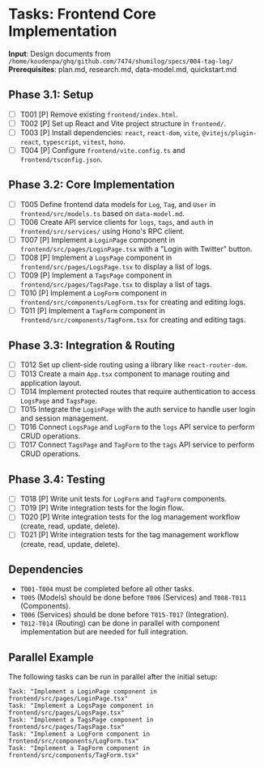 # Tasks: Frontend Core Implementation

**Input**: Design documents from `/home/koudenpa/ghq/github.com/7474/shumilog/specs/004-tag-log/`
**Prerequisites**: plan.md, research.md, data-model.md, quickstart.md

## Phase 3.1: Setup
- [ ] T001 [P] Remove existing `frontend/index.html`.
- [ ] T002 [P] Set up React and Vite project structure in `frontend/`.
- [ ] T003 [P] Install dependencies: `react`, `react-dom`, `vite`, `@vitejs/plugin-react`, `typescript`, `vitest`, `hono`.
- [ ] T004 [P] Configure `frontend/vite.config.ts` and `frontend/tsconfig.json`.

## Phase 3.2: Core Implementation
- [ ] T005 Define frontend data models for `Log`, `Tag`, and `User` in `frontend/src/models.ts` based on `data-model.md`.
- [ ] T006 Create API service clients for `logs`, `tags`, and `auth` in `frontend/src/services/` using Hono's RPC client.
- [ ] T007 [P] Implement a `LoginPage` component in `frontend/src/pages/LoginPage.tsx` with a "Login with Twitter" button.
- [ ] T008 [P] Implement a `LogsPage` component in `frontend/src/pages/LogsPage.tsx` to display a list of logs.
- [ ] T009 [P] Implement a `TagsPage` component in `frontend/src/pages/TagsPage.tsx` to display a list of tags.
- [ ] T010 [P] Implement a `LogForm` component in `frontend/src/components/LogForm.tsx` for creating and editing logs.
- [ ] T011 [P] Implement a `TagForm` component in `frontend/src/components/TagForm.tsx` for creating and editing tags.

## Phase 3.3: Integration & Routing
- [ ] T012 Set up client-side routing using a library like `react-router-dom`.
- [ ] T013 Create a main `App.tsx` component to manage routing and application layout.
- [ ] T014 Implement protected routes that require authentication to access `LogsPage` and `TagsPage`.
- [ ] T015 Integrate the `LoginPage` with the auth service to handle user login and session management.
- [ ] T016 Connect `LogsPage` and `LogForm` to the `logs` API service to perform CRUD operations.
- [ ] T017 Connect `TagsPage` and `TagForm` to the `tags` API service to perform CRUD operations.

## Phase 3.4: Testing
- [ ] T018 [P] Write unit tests for `LogForm` and `TagForm` components.
- [ ] T019 [P] Write integration tests for the login flow.
- [ ] T020 [P] Write integration tests for the log management workflow (create, read, update, delete).
- [ ] T021 [P] Write integration tests for the tag management workflow (create, read, update, delete).

## Dependencies
- `T001-T004` must be completed before all other tasks.
- `T005` (Models) should be done before `T006` (Services) and `T008-T011` (Components).
- `T006` (Services) should be done before `T015-T017` (Integration).
- `T012-T014` (Routing) can be done in parallel with component implementation but are needed for full integration.

## Parallel Example
The following tasks can be run in parallel after the initial setup:
```
Task: "Implement a LoginPage component in frontend/src/pages/LoginPage.tsx"
Task: "Implement a LogsPage component in frontend/src/pages/LogsPage.tsx"
Task: "Implement a TagsPage component in frontend/src/pages/TagsPage.tsx"
Task: "Implement a LogForm component in frontend/src/components/LogForm.tsx"
Task: "Implement a TagForm component in frontend/src/components/TagForm.tsx"
```
